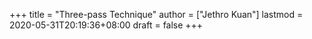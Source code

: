 +++
title = "Three-pass Technique"
author = ["Jethro Kuan"]
lastmod = 2020-05-31T20:19:36+08:00
draft = false
+++
